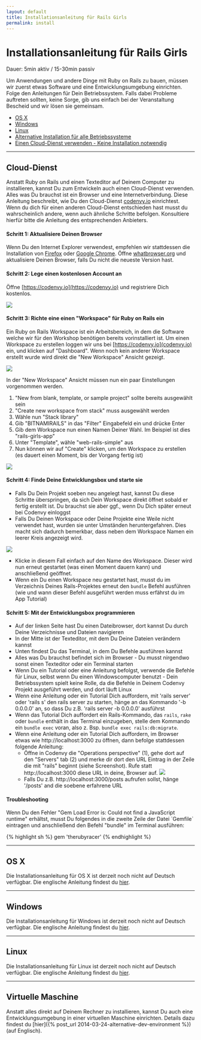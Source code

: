 ```yaml
---
layout: default
title: Installationsanleitung für Rails Girls
permalink: install
---
```


# Installationsanleitung für Rails Girls
<span class="muted">Dauer: 5min aktiv / 15-30min passiv</span>

Um Anwendungen und andere Dinge mit Ruby on Rails zu bauen, müssen wir zuerst etwas Software und eine Entwicklungsumgebung einrichten. Folge den Anleitungen für Dein Betriebssystem. Falls dabei Probleme auftreten sollten, keine Sorge, gib uns einfach bei der Veranstaltung Bescheid und wir lösen sie gemeinsam.

* [OS X](#os-x)
* [Windows](#windows)
* [Linux](#linux)
* [Alternative Installation für alle Betriebssysteme](#virtuelle-maschine)
* [Einen Cloud-Dienst verwenden - Keine Installation notwendig](#cloud-dienst)

<hr />

## Cloud-Dienst

Anstatt Ruby on Rails und einen Texteditor auf Deinem Computer zu installieren, kannst Du zum Entwickeln auch einen Cloud-Dienst verwenden. Alles was Du brauchst ist ein Browser und eine Internetverbindung. Diese Anleitung beschreibt, wie Du den Cloud-Dienst [codenvy.io](https://codenvy.io) einrichtest. Wenn du dich für einen anderen Cloud-Dienst entschieden hast musst du wahrscheinlich andere, wenn auch ähnliche Schritte befolgen. Konsultiere hierfür bitte die Anleitung des entsprechenden Anbieters.

#### Schritt 1: Aktualisiere Deinen Browser

Wenn Du den Internet Explorer verwendest, empfehlen wir stattdessen die Installation von [Firefox](https://mozilla.org/firefox) oder [Google Chrome](https://google.com/chrome). Öffne [whatbrowser.org](https://whatbrowser.org) und aktualisiere Deinen Browser, falls Du nicht die neueste Version hast.


#### Schritt 2: Lege einen kostenlosen Account an

Öffne [https://codenvy.io](https://codenvy.io) und registriere Dich kostenlos.


![](/images/install/create-account.jpg)


#### Schritt 3: Richte eine einen "Workspace" für Ruby on Rails ein

Ein Ruby on Rails Workspace ist ein Arbeitsbereich, in dem die Software welche wir für den Workshop benötigen bereits vorinstalliert ist. Um einen Workspace zu erstellen loggen wir uns bei [https://codenvy.io](codenvy.io) ein, und klicken auf "Dashboard". Wenn noch kein anderer Workspace erstellt wurde wird direkt die "New Workspace" Ansicht gezeigt.

![](/images/install/create-workspace-dashboard.jpg)

In der "New Workspace" Ansicht müssen nun ein paar Einstellungen vorgenommen werden.

1. "New from blank, template, or sample project" sollte bereits ausgewählt sein
2. "Create new workspace from stack" muss ausgewählt werden
3. Wähle nun "Stack library"
4. Gib "BITNAMIRAILS" in das "Filter" Eingabefeld ein und drücke Enter
5. Gib dem Workspace nun einen Namen Deiner Wahl. Im Beispiel ist dies "rails-girls-app"
6. Unter "Template", wähle "web-rails-simple" aus
7. Nun können wir auf "Create" klicken, um den Workspace zu erstellen (es dauert einen Moment, bis der Vorgang fertig ist)

![](/images/install/create-workspace.jpg)

#### Schritt 4: Finde Deine Entwicklungsbox und starte sie

* Falls Du Dein Projekt soeben neu angelegt hast, kannst Du diese Schritte überspringen, da sich Dein Workspace direkt öffnet sobald er fertig erstellt ist. Du brauchst sie aber ggf., wenn Du Dich später erneut bei Codenvy einloggst
* Falls Du Deinen Workspace oder Deine Projekte eine Weile nicht verwendet hast, wurden sie unter Umständen heruntergefahren. Dies macht sich dadurch bemerkbar, dass neben dem Workspace Namen ein leerer Kreis angezeigt wird.

![](/images/install/start-workspace.jpg)

* Klicke in diesem Fall einfach auf den Name des Workspace. Dieser wird nun erneut gestartet (was einen Moment dauern kann) und anschließend geöffnet.
* Wenn ein Du einen Workspace neu gestartet hast, musst du im Verzeichnis Deines Rails-Projektes erneut den `bundle` Befehl ausführen (wie und wann dieser Befehl ausgeführt werden muss erfährst du im App Tutorial)


#### Schritt 5: Mit der Entwicklungsbox programmieren

* Auf der linken Seite hast Du einen Dateibrowser, dort kannst Du durch Deine Verzeichnisse und Dateien navigieren
* In der Mitte ist der Texteditor, mit dem Du Deine Dateien verändern kannst
* Unten findest Du das Terminal, in dem Du Befehle ausführen kannst
* Alles was Du brauchst befindet sich im Browser - Du musst nirgendwo sonst einen Texteditor oder ein Terminal starten
* Wenn Du ein Tutorial oder eine Anleitung befolgst, verwende die Befehle für Linux, selbst wenn Du einen Windowscomputer benutzt - Dein Betriebssystem spielt keine Rolle, da die Befehle in Deinem Codenvy Projekt ausgeführt werden, und dort läuft Linux
* Wenn eine Anleitung oder ein Tutorial Dich auffordern, mit 'rails server' oder 'rails s' den rails server zu starten, hänge an das Kommando '-b 0.0.0.0' an, so dass Du z.B. 'rails server -b 0.0.0.0' ausführst
* Wenn das Tutorial Dich auffordert ein Rails-Kommando, das `rails`, `rake` oder `bundle` enthält in das Terminal einzugeben, stelle dem Kommando ein `bundle exec` voran, also z. Bsp. `bundle exec rails:db:migrate`.
* Wenn eine Anleitung oder ein Tutorial Dich auffordern, im Browser etwas wie http://localhost:3000 zu öffnen, dann befolge stattdessen folgende Anleitung:
  * Öffne in Codenvy die "Operations perspective" (1), gehe dort auf den "Servers" tab (2) und merke dir dort den URL Eintrag in der Zeile die mit "rails" beginnt (siehe Screenshot). Rufe statt http://localhost:3000 diese URL in deine, Browser auf.
  ![](/images/install/get-workspace-ip.jpg)
  * Falls Du z.B. http://localhost:3000/posts aufrufen sollst, hänge '/posts' and die soebene erfahrene URL

#### Troubleshooting

<p>Wenn Du den Fehler "Gem Load Error is: Could not find a JavaScript runtime" erhältst, musst Du folgendes in die zweite Zeile der Datei `Gemfile` eintragen und anschließend den Befehl "bundle" im Terminal ausführen:</p>
</div>

{% highlight sh %}
gem 'therubyracer'
{% endhighlight %}

<hr />


## OS X

Die Installationsanleitung für OS X ist derzeit noch nicht auf Deutsch verfügbar. Die englische Anleitung findest du [hier](http://guides.railsgirls.com/install#setup-for-os-x).

<hr />

## Windows

Die Installationsanleitung für Windows ist derzeit noch nicht auf Deutsch verfügbar. Die englische Anleitung findest du [hier](http://guides.railsgirls.com/install#setup-for-windows).


<hr />

## Linux

Die Installationsanleitung für Linux ist derzeit noch nicht auf Deutsch verfügbar. Die englische Anleitung findest du [hier](http://guides.railsgirls.com/install#setup-for-linux).



<hr />

## Virtuelle Maschine

Anstatt alles direkt auf Deinem Rechner zu installieren, kannst Du auch eine Entwicklungsumgebung in einer virtuellen Maschine einrichten. Details dazu findest du [hier]({% post_url 2014-03-24-alternative-dev-environment %}) (auf Englisch).
